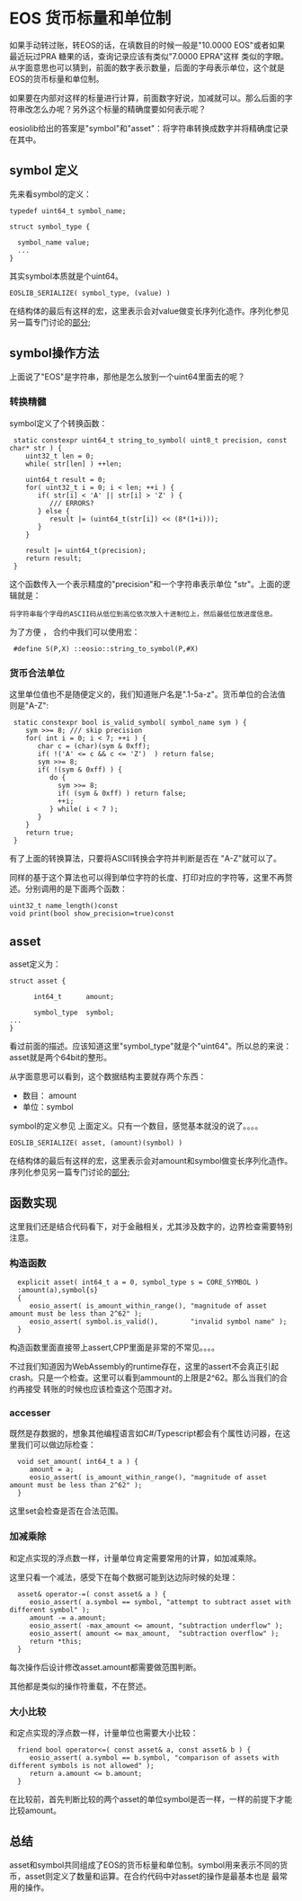 # EOS 货币标量和单位制

如果手动转过账，转EOS的话，在填数目的时候一般是"10.0000 EOS"或者如果最近玩过PRA 糖果的话，查询记录应该有类似"7.0000 EPRA"这样
类似的字眼。从字面意思也可以猜到，前面的数字表示数量，后面的字母表示单位，这个就是EOS的货币标量和单位制。

如果要在内部对这样的标量进行计算，前面数字好说，加减就可以。那么后面的字符串改怎么办呢？另外这个标量的精确度要如何表示呢？

eosiolib给出的答案是"symbol"和"asset"：将字符串转换成数字并将精确度记录在其中。

## symbol 定义

先来看symbol的定义：

    typedef uint64_t symbol_name;

    struct symbol_type {

      symbol_name value;
      ...
    }

其实symbol本质就是个uint64。

    EOSLIB_SERIALIZE( symbol_type, (value) )

在结构体的最后有这样的宏，这里表示会对value做变长序列化造作。序列化参见另一篇专门讨论的[部分]();

## symbol操作方法

上面说了"EOS"是字符串，那他是怎么放到一个uint64里面去的呢？

### 转换精髓

symbol定义了个转换函数：

     static constexpr uint64_t string_to_symbol( uint8_t precision, const char* str ) {
        uint32_t len = 0;
        while( str[len] ) ++len;

        uint64_t result = 0;
        for( uint32_t i = 0; i < len; ++i ) {
           if( str[i] < 'A' || str[i] > 'Z' ) {
              /// ERRORS?
           } else {
              result |= (uint64_t(str[i]) << (8*(1+i)));
           }
        }

        result |= uint64_t(precision);
        return result;
     }

这个函数传入一个表示精度的"precision"和一个字符串表示单位 "str"。上面的逻辑就是：

    将字符串每个字母的ASCII码从低位到高位依次放入十进制位上，然后最低位放进度信息。

为了方便 ， 合约中我们可以使用宏：

     #define S(P,X) ::eosio::string_to_symbol(P,#X)

### 货币合法单位

这里单位值也不是随便定义的，我们知道账户名是".1-5a-z"。货币单位的合法值则是"A-Z":

     static constexpr bool is_valid_symbol( symbol_name sym ) {
        sym >>= 8; /// skip precision
        for( int i = 0; i < 7; ++i ) {
           char c = (char)(sym & 0xff);
           if( !('A' <= c && c <= 'Z')  ) return false;
           sym >>= 8;
           if( !(sym & 0xff) ) {
              do {
                sym >>= 8;
                if( (sym & 0xff) ) return false;
                ++i;
              } while( i < 7 );
           }
        }
        return true;
     }

有了上面的转换算法，只要将ASCII转换会字符并判断是否在 "A-Z"就可以了。

同样的基于这个算法也可以得到单位字符的长度、打印对应的字符等，这里不再赘述。分别调用的是下面两个函数：

    uint32_t name_length()const
    void print(bool show_precision=true)const


## asset

asset定义为：

    struct asset {

          int64_t      amount;

          symbol_type  symbol;
    ...
    }

看过前面的描述。应该知道这里"symbol_type"就是个"uint64"。所以总的来说：
asset就是两个64bit的整形。

从字面意思可以看到，这个数据结构主要就存两个东西：

* 数目： amount
* 单位：symbol

symbol的定义参见 上面定义。只有一个数目，感觉基本就没的说了。。。。

    EOSLIB_SERIALIZE( asset, (amount)(symbol) )

在结构体的最后有这样的宏，这里表示会对amount和symbol做变长序列化造作。序列化参见另一篇专门讨论的[部分]();

## 函数实现

这里我们还是结合代码看下，对于金融相关，尤其涉及数字的，边界检查需要特别注意。

### 构造函数

      explicit asset( int64_t a = 0, symbol_type s = CORE_SYMBOL )
      :amount(a),symbol{s}
      {
         eosio_assert( is_amount_within_range(), "magnitude of asset amount must be less than 2^62" );
         eosio_assert( symbol.is_valid(),        "invalid symbol name" );
      }

构造函数里面直接带上assert,CPP里面是非常的不常见。。。。

不过我们知道因为WebAssembly的runtime存在，这里的assert不会真正引起crash。只是一个检查。这里可以看到ammount的上限是2^62。那么当我们的合约再接受
转账的时候也应该检查这个范围才对。

### accesser

既然是存数据的，想象其他编程语言如C#/Typescript都会有个属性访问器，在这里我们可以做边际检查：

      void set_amount( int64_t a ) {
         amount = a;
         eosio_assert( is_amount_within_range(), "magnitude of asset amount must be less than 2^62" );
      }

这里set会检查是否在合法范围。

### 加减乘除

和定点实现的浮点数一样，计量单位肯定需要常用的计算，如加减乘除。

这里只看一个减法，感受下在每个数据可能到达边际时候的处理：

      asset& operator-=( const asset& a ) {
         eosio_assert( a.symbol == symbol, "attempt to subtract asset with different symbol" );
         amount -= a.amount;
         eosio_assert( -max_amount <= amount, "subtraction underflow" );
         eosio_assert( amount <= max_amount,  "subtraction overflow" );
         return *this;
      }

每次操作后设计修改asset.amount都需要做范围判断。

其他都是类似的操作符重载，不在赘述。

### 大小比较

和定点实现的浮点数一样，计量单位也需要大小比较：

      friend bool operator<=( const asset& a, const asset& b ) {
         eosio_assert( a.symbol == b.symbol, "comparison of assets with different symbols is not allowed" );
         return a.amount <= b.amount;
      }

在比较前，首先判断比较的两个asset的单位symbol是否一样，一样的前提下才能比较amount。  

## 总结

asset和symbol共同组成了EOS的货币标量和单位制。symbol用来表示不同的货币，asset则定义了数量和运算。在合约代码中对asset的操作是最基本也是
最常用的操作。
